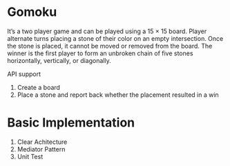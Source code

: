 # Gomoku
It’s a two player game and can be played using a 15 × 15 board. Player alternate turns placing a stone of their color on an empty intersection. Once the stone is placed, it cannot be moved or removed from the board. The winner is the first player to form an unbroken chain of five stones horizontally, vertically, or diagonally.

API support
1. Create a board
2. Place a stone and report back whether the placement resulted in a win


# Basic Implementation
1. Clear Achitecture
2. Mediator Pattern
3. Unit Test
